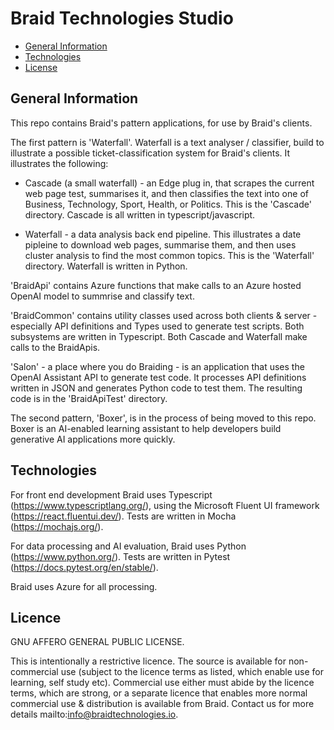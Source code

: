 # Braid Technologies Studio
- [General Information](#general-information)
- [Technologies](#technologies)
- [License](#license)

## General Information

This repo contains Braid's pattern applications, for use by Braid's clients. 

The first pattern is 'Waterfall'. Waterfall is a text analyser / classifier, build to illustrate a possible ticket-classification system for Braid's clients. It illustrates the following:

- Cascade (a small waterfall) - an Edge plug in, that scrapes the current web page test, summarises it, and then classifies the text into one of Business, Technology, Sport, Health, or Politics. This is the 'Cascade' directory. Cascade is all written in typescript/javascript. 

- Waterfall - a data analysis back end pipeline. This illustrates a date pipleine to download web pages, summarise them, and then uses cluster analysis to find the most common topics. This is the 'Waterfall' directory. Waterfall is written in Python. 

'BraidApi' contains Azure functions that make calls to an Azure hosted OpenAI model to summrise and classify text. 

'BraidCommon' contains utility classes used across both clients & server - especially API definitions and Types used to generate test scripts. Both subsystems are written in Typescript. Both Cascade and Waterfall make calls to the BraidApis.

'Salon' - a place where you do Braiding - is an application that uses the OpenAI Assistant API to generate test code. It processes API definitions written in JSON and generates Python code to test them. The resulting code is in the 'BraidApiTest' directory. 

The second pattern, 'Boxer', is in the process of being moved to this repo. Boxer is an AI-enabled learning assistant to help developers build generative AI applications more quickly.  

## Technologies

For front end development Braid uses Typescript (https://www.typescriptlang.org/), using the Microsoft Fluent UI framework (https://react.fluentui.dev/). Tests are written in Mocha (https://mochajs.org/).

For data processing and AI evaluation, Braid uses Python (https://www.python.org/). Tests are written in Pytest (https://docs.pytest.org/en/stable/).

Braid uses Azure for all processing. 

## Licence
GNU AFFERO GENERAL PUBLIC LICENSE.

This is intentionally a restrictive licence. The source is  available for non-commercial use (subject to the licence terms as listed, which enable use for learning, self study etc). Commercial use either must abide by the licence terms, which are strong, or a separate licence that enables more normal commercial use & distribution is available from Braid. Contact us for more details mailto:info@braidtechnologies.io.
